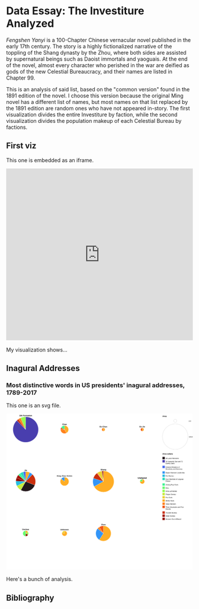 # Data Essay: The Investiture Analyzed

<i>Fengshen Yanyi</i> is a 100-Chapter Chinese vernacular novel published in the early 17th century. The story is a highly fictionalized narrative of the toppling of the Shang dynasty by the Zhou, where both sides are assisted by supernatural beings such as Daoist immortals and yaoguais. At the end of the novel, almost every character who perished in the war are deified as gods of the new Celestial Bureaucracy, and their names are listed in Chapter 99.

This is an analysis of said list, based on the "common version" found in the 1891 edition of the novel. I choose this version because the original Ming novel has a different list of names, but most names on that list replaced by the 1891 edition are random ones who have not appeared in-story. The first visualization divides the entire Investiture by faction, while the second visualization divides the population makeup of each Celestial Bureau by factions.

## First viz

This one is embedded as an iframe.

<iframe title="Gender pay gap" aria-label="Range Plot" id="datawrapper-chart-Tv80T" src="https://datawrapper.dwcdn.net/Tv80T/1/" scrolling="no" frameborder="0" style="width: 0; min-width: 100% !important; border: none;" height="463" data-external="1"></iframe>
<script type="text/javascript">!function(){"use strict";window.addEventListener("message",(function(a){if(void 0!==a.data["datawrapper-height"]){var e=document.querySelectorAll("iframe");for(var t in a.data["datawrapper-height"])for(var r,i=0;r=e[i];i++)if(r.contentWindow===a.source){var d=a.data["datawrapper-height"][t]+"px";r.style.height=d}}}))}();
</script>

My visualization shows...

## Inagural Addresses

### Most distinctive words in US presidents' inagural addresses, 1789-2017

This one is an svg file.

![inagural addresses common words](listmulti.svg)

Here's a bunch of analysis.

## Bibliography
